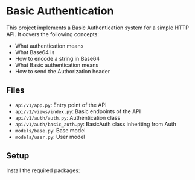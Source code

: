 # Basic Authentication

This project implements a Basic Authentication system for a simple HTTP API. It covers the following concepts:

- What authentication means
- What Base64 is
- How to encode a string in Base64
- What Basic authentication means
- How to send the Authorization header

## Files

- `api/v1/app.py`: Entry point of the API
- `api/v1/views/index.py`: Basic endpoints of the API
- `api/v1/auth/auth.py`: Authentication class
- `api/v1/auth/basic_auth.py`: BasicAuth class inheriting from Auth
- `models/base.py`: Base model
- `models/user.py`: User model

## Setup

Install the required packages:
